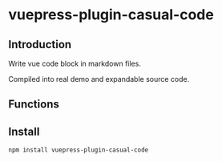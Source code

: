 # vuepress-plugin-casual-code

## Introduction

Write vue code block in markdown files.

Compiled into real demo and expandable source code.

## Functions


## Install

```sh
npm install vuepress-plugin-casual-code
```